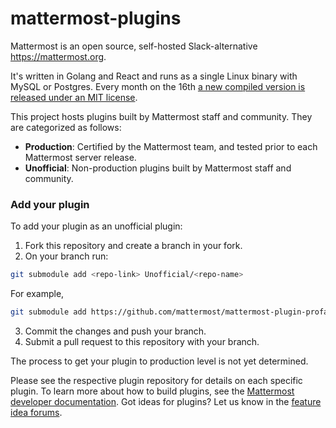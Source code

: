 # mattermost-plugins

Mattermost is an open source, self-hosted Slack-alternative https://mattermost.org.

It's written in Golang and React and runs as a single Linux binary with MySQL or Postgres. Every month on the 16th [a new compiled version is released under an MIT license](https://about.mattermost.com/download/).

This project hosts plugins built by Mattermost staff and community. They are categorized as follows:

 - **Production**: Certified by the Mattermost team, and tested prior to each Mattermost server release.
 - **Unofficial**: Non-production plugins built by Mattermost staff and community.

### Add your plugin

To add your plugin as an unofficial plugin:

1. Fork this repository and create a branch in your fork.
2. On your branch run:
  ```bash
  git submodule add <repo-link> Unofficial/<repo-name>
  ```
  For example,
  ```bash
  git submodule add https://github.com/mattermost/mattermost-plugin-profanity-filter.git Unofficial/mattermost-plugin-profanity-filter
  ```
3. Commit the changes and push your branch.
4. Submit a pull request to this repository with your branch.


The process to get your plugin to production level is not yet determined.

Please see the respective plugin repository for details on each specific plugin. To learn more about how to build plugins, see the [Mattermost developer documentation](https://developers.mattermost.com/extend/plugins/). Got ideas for plugins? Let us know in the [feature idea forums](https://mattermost.uservoice.com/forums/306457-general?category_id=202591).
